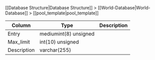 [[Database Structure|Database Structure]] > [[World-Database|World-Database]] > [[pool_template|pool_template]]

Column | Type | Description
--- | --- | ---
Entry | mediumint(8) unsigned | 
Max_limit | int(10) unsigned | 
Description | varchar(255) | 
